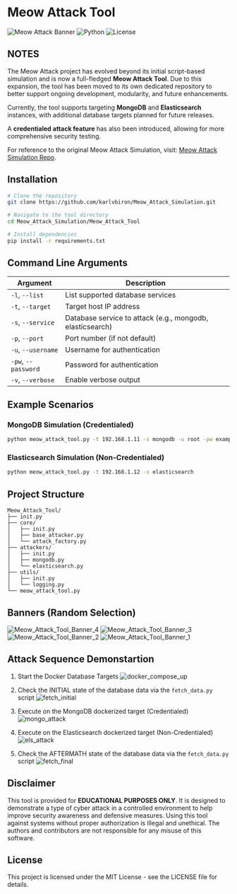 # Meow Attack Tool

![Meow Attack Banner](https://img.shields.io/badge/Security-Meow%20Attack%20Tool-red)
![Python](https://img.shields.io/badge/Python-3.6%2B-blue)
![License](https://img.shields.io/badge/License-MIT-green)

## NOTES

The Meow Attack project has evolved beyond its initial script-based simulation and is now a full-fledged **Meow Attack Tool**. Due to this expansion, the tool has been moved to its own dedicated repository to better support ongoing development, modularity, and future enhancements.  

Currently, the tool supports targeting **MongoDB** and **Elasticsearch** instances, with additional database targets planned for future releases. 

A **credentialed attack feature** has also been introduced, allowing for more comprehensive security testing.  

For reference to the original Meow Attack Simulation, visit: [Meow Attack Simulation Repo](https://github.com/karlvbiron/Meow_Attack_Simulation).


## Installation

```bash
# Clone the repository
git clone https://github.com/karlvbiron/Meow_Attack_Simulation.git

# Navigate to the tool directory
cd Meow_Attack_Simulation/Meow_Attack_Tool

# Install dependencies
pip install -r requirements.txt
```

## Command Line Arguments

| Argument | Description |
|----------|-------------|
| `-l`, `--list` | List supported database services |
| `-t`, `--target` | Target host IP address |
| `-s`, `--service` | Database service to attack (e.g., mongodb, elasticsearch) |
| `-p`, `--port` | Port number (if not default) |
| `-u`, `--username` | Username for authentication |
| `-pw`, `--password` | Password for authentication |
| `-v`, `--verbose` | Enable verbose output |

## Example Scenarios

### MongoDB Simulation (Credentialed)

```bash
python meow_attack_tool.py -t 192.168.1.11 -s mongodb -u root -pw example
```

### Elasticsearch Simulation (Non-Credentialed)

```bash
python meow_attack_tool.py -t 192.168.1.12 -s elasticsearch
```

## Project Structure

```
Meow_Attack_Tool/
├── init.py
├── core/
│   ├── init.py
│   ├── base_attacker.py
│   └── attack_factory.py
├── attackers/
│   ├── init.py
│   ├── mongodb.py
│   └── elasticsearch.py
├── utils/
│   ├── init.py
│   └── logging.py
└── meow_attack_tool.py
```

## Banners (Random Selection)

![Meow_Attack_Tool_Banner_4](assets/4.png)
![Meow_Attack_Tool_Banner_3](assets/3.png)
![Meow_Attack_Tool_Banner_2](assets/2.png)
![Meow_Attack_Tool_Banner_1](assets/1.png) 

## Attack Sequence Demonstartion

1. Start the Docker Database Targets
![docker_compose_up](assets/docker_compose_up.png)

2. Check the INITIAL state of the database data via the `fetch_data.py` script 
![fetch_initial](assets/fetch_initial.png)

3. Execute on the MongoDB dockerized target (Credentialed)
![mongo_attack](assets/mongo_attack.png)

4. Execute on the Elasticsearch dockerized target (Non-Credentialed)
![els_attack](assets/els_attack.png)

5. Check the AFTERMATH state of the database data via the `fetch_data.py` script 
![fetch_final](assets/fetch_final.png)

## Disclaimer

This tool is provided for **EDUCATIONAL PURPOSES ONLY**. It is designed to demonstrate a type of cyber attack in a controlled environment to help improve security awareness and defensive measures. Using this tool against systems without proper authorization is illegal and unethical. The authors and contributors are not responsible for any misuse of this software.

## License

This project is licensed under the MIT License - see the LICENSE file for details.
